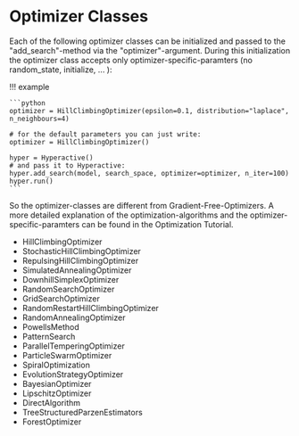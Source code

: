 # Optimizer Classes

Each of the following optimizer classes can be initialized and passed to the "add_search"-method via the "optimizer"-argument. During this initialization the optimizer class accepts only optimizer-specific-paramters (no random_state, initialize, ... ):

!!! example 

    ```python
    optimizer = HillClimbingOptimizer(epsilon=0.1, distribution="laplace", n_neighbours=4)

    # for the default parameters you can just write:
    optimizer = HillClimbingOptimizer()

    hyper = Hyperactive()
    # and pass it to Hyperactive:
    hyper.add_search(model, search_space, optimizer=optimizer, n_iter=100)
    hyper.run()
    ```

So the optimizer-classes are different from Gradient-Free-Optimizers. A more detailed explanation of the optimization-algorithms and the optimizer-specific-paramters can be found in the Optimization Tutorial.

- HillClimbingOptimizer
- StochasticHillClimbingOptimizer
- RepulsingHillClimbingOptimizer
- SimulatedAnnealingOptimizer
- DownhillSimplexOptimizer
- RandomSearchOptimizer
- GridSearchOptimizer
- RandomRestartHillClimbingOptimizer
- RandomAnnealingOptimizer
- PowellsMethod
- PatternSearch
- ParallelTemperingOptimizer
- ParticleSwarmOptimizer
- SpiralOptimization
- EvolutionStrategyOptimizer
- BayesianOptimizer
- LipschitzOptimizer
- DirectAlgorithm
- TreeStructuredParzenEstimators
- ForestOptimizer

